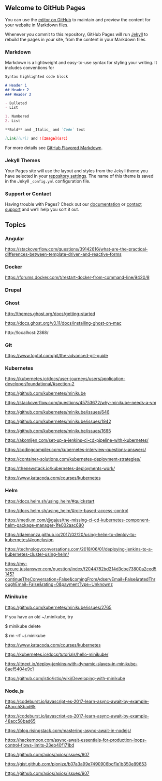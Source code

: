 ## Welcome to GitHub Pages

You can use the [editor on GitHub](https://github.com/scheung38/fortressgaintech.github.io/edit/master/README.md) to maintain and preview the content for your website in Markdown files.

Whenever you commit to this repository, GitHub Pages will run [Jekyll](https://jekyllrb.com/) to rebuild the pages in your site, from the content in your Markdown files.

### Markdown

Markdown is a lightweight and easy-to-use syntax for styling your writing. It includes conventions for

```markdown
Syntax highlighted code block

# Header 1
## Header 2
### Header 3

- Bulleted
- List

1. Numbered
2. List

**Bold** and _Italic_ and `Code` text

[Link](url) and ![Image](src)
```

For more details see [GitHub Flavored Markdown](https://guides.github.com/features/mastering-markdown/).

### Jekyll Themes

Your Pages site will use the layout and styles from the Jekyll theme you have selected in your [repository settings](https://github.com/scheung38/fortressgaintech.github.io/settings). The name of this theme is saved in the Jekyll `_config.yml` configuration file.

### Support or Contact

Having trouble with Pages? Check out our [documentation](https://help.github.com/categories/github-pages-basics/) or [contact support](https://github.com/contact) and we’ll help you sort it out.


## Topics



### Angular

https://stackoverflow.com/questions/39142616/what-are-the-practical-differences-between-template-driven-and-reactive-forms


### Docker
 
https://forums.docker.com/t/restart-docker-from-command-line/9420/8


### Drupal



### Ghost
http://themes.ghost.org/docs/getting-started

https://docs.ghost.org/v0.11/docs/installing-ghost-on-mac

http://localhost:2368/


### Git
https://www.toptal.com/git/the-advanced-git-guide




### Kubernetes

https://kubernetes.io/docs/user-journeys/users/application-developer/foundational/#section-2

https://github.com/kubernetes/minikube

https://stackoverflow.com/questions/45753672/why-minikube-needs-a-vm

https://github.com/kubernetes/minikube/issues/646

https://github.com/kubernetes/minikube/issues/1942

https://github.com/kubernetes/minikube/issues/1665

https://akomljen.com/set-up-a-jenkins-ci-cd-pipeline-with-kubernetes/

https://codingcompiler.com/kubernetes-interview-questions-answers/

https://container-solutions.com/kubernetes-deployment-strategies/

https://thenewstack.io/kubernetes-deployments-work/

https://www.katacoda.com/courses/kubernetes



### Helm


https://docs.helm.sh/using_helm/#quickstart

https://docs.helm.sh/using_helm/#role-based-access-control

https://medium.com/@gajus/the-missing-ci-cd-kubernetes-component-helm-package-manager-1fe002aac680

https://daemonza.github.io/2017/02/20/using-helm-to-deploy-to-kubernetes/#conclusion

https://technologyconversations.com/2018/06/01/deploying-jenkins-to-a-kubernetes-cluster-using-helm/

https://my-secure.justanswer.com/question/index/f2044782bd214d3cbe73800a2ced5145?continueTheConversation=False&comingFromAdservEmail=False&ratedThroughEmail=False&rating=0&paymentType=Unknownz

### Minikube

https://github.com/kubernetes/minikube/issues/2765

If you have an old ~/.minikube, try

$ minikube delete

$ rm -rf ~/.minikube

https://www.katacoda.com/courses/kubernetes

https://kubernetes.io/docs/tutorials/hello-minikube/

https://itnext.io/deploy-jenkins-with-dynamic-slaves-in-minikube-8aef5404e9c1

https://github.com/istio/istio/wiki/Developing-with-minikube


### Node.js
https://codeburst.io/javascript-es-2017-learn-async-await-by-example-48acc58bad65

https://codeburst.io/javascript-es-2017-learn-async-await-by-example-48acc58bad65

https://blog.risingstack.com/mastering-async-await-in-nodejs/

https://hackernoon.com/async-await-essentials-for-production-loops-control-flows-limits-23eb40f171bd

https://github.com/axios/axios/issues/907

https://gist.github.com/pionize/b07a3a99e7490906bcf1e1b350e89653

https://github.com/axios/axios/issues/907
